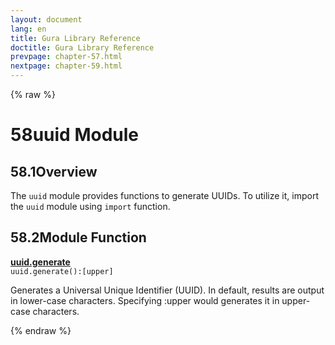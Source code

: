 ```yaml
---
layout: document
lang: en
title: Gura Library Reference
doctitle: Gura Library Reference
prevpage: chapter-57.html
nextpage: chapter-59.html
---
```

{% raw %}
<h1><span class="caption-index-1">58</span>uuid Module</h1>
<h2><span class="caption-index-2">58.1</span><a name="anchor-58-1"></a>Overview</h2>
<p>
The <code class="highlighter-rouge">uuid</code> module provides functions to generate UUIDs. To utilize it, import the <code class="highlighter-rouge">uuid</code> module using <code class="highlighter-rouge">import</code> function.
</p>
<h2><span class="caption-index-2">58.2</span><a name="anchor-58-2"></a>Module Function</h2>
<p>
<div><strong style="text-decoration:underline">uuid.generate</strong></div>
<div style="margin-bottom:1em"><code>uuid.generate():[upper]</code></div>
Generates a Universal Unique Identifier (UUID). In default, results are output in lower-case characters. Specifying :upper would generates it in upper-case characters.
</p>
<p />

{% endraw %}
